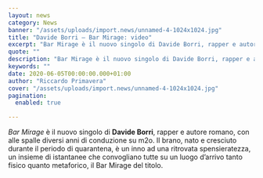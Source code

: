 ```yaml
---
layout: news
category: News
banner: "/assets/uploads/import.news/unnamed-4-1024x1024.jpg"
title: "Davide Borri – Bar Mirage: video"
excerpt: "Bar Mirage è il nuovo singolo di Davide Borri, rapper e autore romano, con alle spalle diversi anni di conduzione su m2o. Il brano, nato e cresciuto durante il periodo di quarantena, è un inno ad una ritrovata spensieratezza, un insieme di istantanee che convogliano tutte su un luogo d’arrivo tanto fisico quanto metaforico, il [&hellip"
quote: ""
description: "Bar Mirage è il nuovo singolo di Davide Borri, rapper e autore romano, con alle spalle diversi anni di conduzione su m2o. Il brano, nato e cresciuto durante il periodo di quarantena, è un inno ad una ritrovata spensieratezza, un insieme di istantanee che convogliano tutte su un luogo d’arrivo tanto fisico quanto metaforico, il [&hellip"
keywords: ""
date: 2020-06-05T00:00:00.000+01:00
author: "Riccardo Primavera"
cover: "/assets/uploads/import.news/unnamed-4-1024x1024.jpg"
pagination:
  enabled: true

---
```


_Bar Mirage_ è il nuovo singolo di **Davide Borri**, rapper e autore romano, con alle spalle diversi anni di conduzione su m2o. Il brano, nato e cresciuto durante il periodo di quarantena, è un inno ad una ritrovata spensieratezza, un insieme di istantanee che convogliano tutte su un luogo d’arrivo tanto fisico quanto metaforico, il Bar Mirage del titolo.